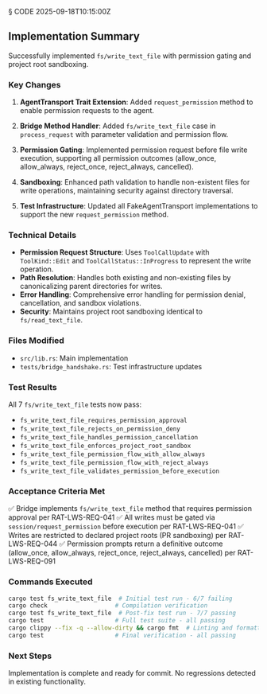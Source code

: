 § CODE 2025-09-18T10:15:00Z

## Implementation Summary

Successfully implemented `fs/write_text_file` with permission gating and project root sandboxing.

### Key Changes

1. **AgentTransport Trait Extension**: Added `request_permission` method to enable permission requests to the agent.

2. **Bridge Method Handler**: Added `fs/write_text_file` case in `process_request` with parameter validation and permission flow.

3. **Permission Gating**: Implemented permission request before file write execution, supporting all permission outcomes (allow_once, allow_always, reject_once, reject_always, cancelled).

4. **Sandboxing**: Enhanced path validation to handle non-existent files for write operations, maintaining security against directory traversal.

5. **Test Infrastructure**: Updated all FakeAgentTransport implementations to support the new `request_permission` method.

### Technical Details

- **Permission Request Structure**: Uses `ToolCallUpdate` with `ToolKind::Edit` and `ToolCallStatus::InProgress` to represent the write operation.
- **Path Resolution**: Handles both existing and non-existing files by canonicalizing parent directories for writes.
- **Error Handling**: Comprehensive error handling for permission denial, cancellation, and sandbox violations.
- **Security**: Maintains project root sandboxing identical to `fs/read_text_file`.

### Files Modified

- `src/lib.rs`: Main implementation
- `tests/bridge_handshake.rs`: Test infrastructure updates

### Test Results

All 7 `fs/write_text_file` tests now pass:
- `fs_write_text_file_requires_permission_approval`
- `fs_write_text_file_rejects_on_permission_deny`
- `fs_write_text_file_handles_permission_cancellation`
- `fs_write_text_file_enforces_project_root_sandbox`
- `fs_write_text_file_permission_flow_with_allow_always`
- `fs_write_text_file_permission_flow_with_reject_always`
- `fs_write_text_file_validates_permission_before_execution`

### Acceptance Criteria Met

✅ Bridge implements `fs/write_text_file` method that requires permission approval per RAT-LWS-REQ-041
✅ All writes must be gated via `session/request_permission` before execution per RAT-LWS-REQ-041
✅ Writes are restricted to declared project roots (PR sandboxing) per RAT-LWS-REQ-044
✅ Permission prompts return a definitive outcome (allow_once, allow_always, reject_once, reject_always, cancelled) per RAT-LWS-REQ-091

### Commands Executed

```bash
cargo test fs_write_text_file  # Initial test run - 6/7 failing
cargo check                   # Compilation verification
cargo test fs_write_text_file  # Post-fix test run - 7/7 passing
cargo test                    # Full test suite - all passing
cargo clippy --fix -q --allow-dirty && cargo fmt  # Linting and formatting
cargo test                    # Final verification - all passing
```

### Next Steps

Implementation is complete and ready for commit. No regressions detected in existing functionality.